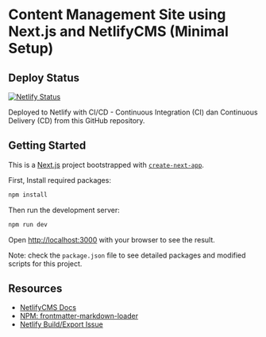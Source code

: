 # Content Management Site using Next.js and NetlifyCMS (Minimal Setup)

## Deploy Status

[![Netlify Status](https://api.netlify.com/api/v1/badges/7a9370a8-6ea6-489f-acc2-89dc01c03121/deploy-status)](https://app.netlify.com/sites/exp-barathrum/deploys)

Deployed to Netlify with CI/CD - Continuous Integration (CI) dan Continuous Delivery (CD) from this GitHub repository.

## Getting Started

This is a [Next.js](https://nextjs.org/) project bootstrapped with [`create-next-app`](https://github.com/vercel/next.js/tree/canary/packages/create-next-app).

First, Install required packages:

```bash
npm install
```

Then run the development server:

```bash
npm run dev
```

Open [http://localhost:3000](http://localhost:3000) with your browser to see the result.

Note: check the `package.json` file to see detailed packages and modified scripts for this project.

## Resources

- [NetlifyCMS Docs](https://www.netlifycms.org/docs/intro/)
- [NPM: frontmatter-markdown-loader](https://www.npmjs.com/package/frontmatter-markdown-loader)
- [Netlify Build/Export Issue](https://answers.netlify.com/t/netlify-not-building-command-failed-with-exit-code-1-npm-run-build/16999)
